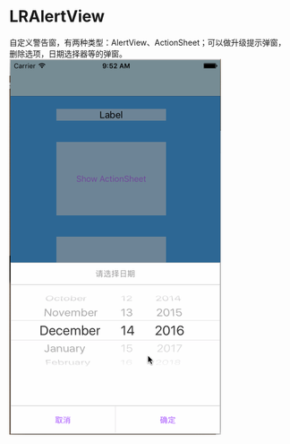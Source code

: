 # LRAlertView
自定义警告窗，有两种类型：AlertView、ActionSheet；可以做升级提示弹窗，删除选项，日期选择器等的弹窗。
![image](https://github.com/raikkonen1003/LRAlertView/raw/master/screenshots/LRAlertView.gif)
